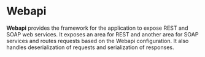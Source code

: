 # Webapi

**Webapi** provides the framework for the application to expose REST and SOAP web services. It exposes an area for REST
and another area for SOAP services and routes requests based on the Webapi configuration. It also handles
deserialization of requests and serialization of responses. 
